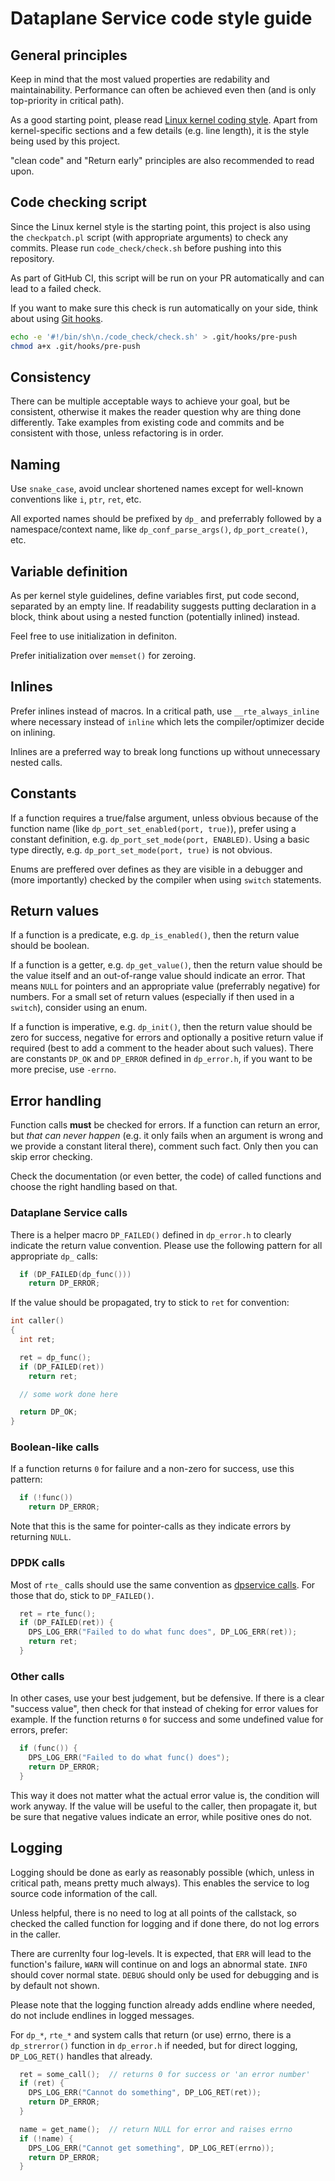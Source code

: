 # Dataplane Service code style guide


## General principles
Keep in mind that the most valued properties are redability and maintainability. Performance can often be achieved even then (and is only top-priority in critical path).

As a good starting point, please read [Linux kernel coding style](https://www.kernel.org/doc/html/v6.0/process/coding-style.html). Apart from kernel-specific sections and a few details (e.g. line length), it is the style being used by this project.

"clean code" and "Return early" principles are also recommended to read upon.


## Code checking script
Since the Linux kernel style is the starting point, this project is also using the `checkpatch.pl` script (with appropriate arguments) to check any commits. Please run `code_check/check.sh` before pushing into this repository.

As part of GitHub CI, this script will be run on your PR automatically and can lead to a failed check.

If you want to make sure this check is run automatically on your side, think about using [Git hooks](https://git-scm.com/book/en/v2/Customizing-Git-Git-Hooks).
```bash
echo -e '#!/bin/sh\n./code_check/check.sh' > .git/hooks/pre-push
chmod a+x .git/hooks/pre-push
```


## Consistency
There can be multiple acceptable ways to achieve your goal, but be consistent, otherwise it makes the reader question why are thing done differently. Take examples from existing code and commits and be consistent with those, unless refactoring is in order.


## Naming
Use `snake_case`, avoid unclear shortened names except for well-known conventions like `i`, `ptr`, `ret`, etc.

All exported names should be prefixed by `dp_` and preferrably followed by a namespace/context name, like `dp_conf_parse_args()`, `dp_port_create()`, etc.


## Variable definition
As per kernel style guidelines, define variables first, put code second, separated by an empty line. If readability suggests putting declaration in a block, think about using a nested function (potentially inlined) instead.

Feel free to use initialization in definiton.

Prefer initialization over `memset()` for zeroing.


## Inlines
Prefer inlines instead of macros. In a critical path, use `__rte_always_inline` where necessary instead of `inline` which lets the compiler/optimizer decide on inlining.

Inlines are a preferred way to break long functions up without unnecessary nested calls.


## Constants
If a function requires a true/false argument, unless obvious because of the function name (like `dp_port_set_enabled(port, true)`), prefer using a constant definition, e.g. `dp_port_set_mode(port, ENABLED)`. Using a basic type directly, e.g. `dp_port_set_mode(port, true)` is not obvious.

Enums are preffered over defines as they are visible in a debugger and (more importantly) checked by the compiler when using `switch` statements.


## Return values
If a function is a predicate, e.g. `dp_is_enabled()`, then the return value should be boolean.

If a function is a getter, e.g. `dp_get_value()`, then the return value should be the value itself and an out-of-range value should indicate an error. That means `NULL` for pointers and an appropriate value (preferrably negative) for numbers. For a small set of return values (especially if then used in a `switch`), consider using an enum.

If a function is imperative, e.g. `dp_init()`, then the return value should be zero for success, negative for errors and optionally a positive return value if required (best to add a comment to the header about such values). There are constants `DP_OK` and `DP_ERROR` defined in `dp_error.h`, if you want to be more precise, use `-errno`.


## Error handling
Function calls **must** be checked for errors. If a function can return an error, but *that can never happen* (e.g. it only fails when an argument is wrong and we provide a constant literal there), comment such fact. Only then you can skip error checking.

Check the documentation (or even better, the code) of called functions and choose the right handling based on that.

### Dataplane Service calls
There is a helper macro `DP_FAILED()` defined in `dp_error.h` to clearly indicate the return value convention. Please use the following pattern for all appropriate `dp_` calls:
```c
  if (DP_FAILED(dp_func()))
    return DP_ERROR;
```
If the value should be propagated, try to stick to `ret` for convention:
```c
int caller()
{
  int ret;

  ret = dp_func();
  if (DP_FAILED(ret))
    return ret;

  // some work done here

  return DP_OK;
}
```

### Boolean-like calls
If a function returns `0` for failure and a non-zero for success, use this pattern:
```c
  if (!func())
    return DP_ERROR;
```
Note that this is the same for pointer-calls as they indicate errors by returning `NULL`.

### DPDK calls
Most of `rte_` calls should use the same convention as [dpservice calls](#dataplane-service-calls). For those that do, stick to `DP_FAILED()`.
```c
  ret = rte_func();
  if (DP_FAILED(ret)) {
    DPS_LOG_ERR("Failed to do what func does", DP_LOG_ERR(ret));
    return ret;
  }
```

### Other calls
In other cases, use your best judgement, but be defensive. If there is a clear "success value", then check for that instead of cheking for error values for example. If the function returns `0` for success and some undefined value for errors, prefer:
```c
  if (func()) {
    DPS_LOG_ERR("Failed to do what func() does");
    return DP_ERROR;
  }
```
This way it does not matter what the actual error value is, the condition will work anyway. If the value will be useful to the caller, then propagate it, but be sure that negative values indicate an error, while positive ones do not.


## Logging
Logging should be done as early as reasonably possible (which, unless in critical path, means pretty much always). This enables the service to log source code information of the call.

Unless helpful, there is no need to log at all points of the callstack, so checked the called function for logging and if done there, do not log errors in the caller.

There are currenlty four log-levels. It is expected, that `ERR` will lead to the function's failure, `WARN` will continue on and logs an abnormal state. `INFO` should cover normal state. `DEBUG` should only be used for debugging and is by default not shown.

Please note that the logging function already adds endline where needed, do not include endlines in logged messages.

For `dp_*`, `rte_*` and system calls that return (or use) errno, there is a `dp_strerror()` function in `dp_error.h` if needed, but for direct logging, `DP_LOG_RET()` handles that already.
```c
  ret = some_call();  // returns 0 for success or 'an error number'
  if (ret) {
    DPS_LOG_ERR("Cannot do something", DP_LOG_RET(ret));
    return DP_ERROR;
  }

  name = get_name();  // return NULL for error and raises errno
  if (!name) {
    DPS_LOG_ERR("Cannot get something", DP_LOG_RET(errno));
    return DP_ERROR;
  }
```
